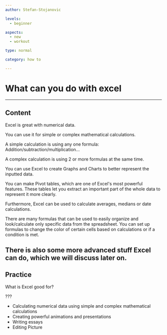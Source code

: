 ```yaml
---
author: Stefan-Stojanovic

levels:
  - beginner

aspects:
  - new
  - workout

type: normal

category: how to

---
```



# What can you do with excel

---
## Content

Excel is great with numerical data. 

You can use it for simple or complex mathematical calculations.

A simple calculation is using any one formula: Addition/subtraction/multiplication... 

A complex calculation is using 2 or more formulas at the same time.

You can use Excel to create Graphs and Charts to better represent the inputted data.

You can make Pivot tables, which are one of Excel's most powerful features. These tables let you extract an important part of the whole data to represent it more clearly.

Furthermore, Excel can be used to calculate averages, medians or date calculations.

There are many formulas that can be used to easily organize and look/calculate only specific data from the spreadsheet. You can set up formulas to change the color of certain cells based on calculations or if a condition is met. 

There is also some more advanced stuff Excel can do, which we will discuss later on.
---
## Practice

What is Excel good for?

???

* Calculating numerical data using simple and complex mathematical calculations
* Creating powerful animations and presentations
* Writing essays
* Editing Picture

